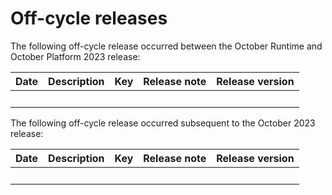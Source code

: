 # Off-cycle releases 

<head>
  <meta name="guidename" content="Release Notes"/>
  <meta name="context" content="GUID-51a7f089-28f6-41fc-b2cc-5165209ad73a"/>
</head>


The following off-cycle release occurred between the October Runtime and October Platform 2023 release:

|Date|Description|Key|Release note|Release version|
|----|-----------|---|------------|-----|
|  |    |  | |  |

The following off-cycle release occurred subsequent to the October 2023 release:

|Date|Description|Key|Release note|Release version|
|----|-----------|---|------------|-----|
|  |    |  | |  |